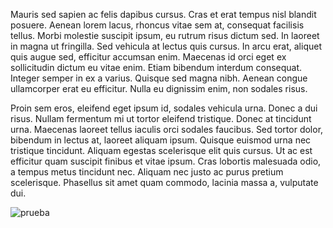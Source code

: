 Mauris sed sapien ac felis dapibus cursus. Cras et erat tempus nisl blandit posuere. Aenean lorem lacus, rhoncus vitae sem at, consequat facilisis tellus. Morbi molestie suscipit ipsum, eu rutrum risus dictum sed. In laoreet in magna ut fringilla. Sed vehicula at lectus quis cursus. In arcu erat, aliquet quis augue sed, efficitur accumsan enim. Maecenas id orci eget ex sollicitudin dictum eu vitae enim. Etiam bibendum interdum consequat. Integer semper in ex a varius. Quisque sed magna nibh. Aenean congue ullamcorper erat eu efficitur. Nulla eu dignissim enim, non sodales risus.

Proin sem eros, eleifend eget ipsum id, sodales vehicula urna. Donec a dui risus. Nullam fermentum mi ut tortor eleifend tristique. Donec at tincidunt urna. Maecenas laoreet tellus iaculis orci sodales faucibus. Sed tortor dolor, bibendum in lectus at, laoreet aliquam ipsum. Quisque euismod urna nec tristique tincidunt. Aliquam egestas scelerisque elit quis cursus. Ut ac est efficitur quam suscipit finibus et vitae ipsum. Cras lobortis malesuada odio, a tempus metus tincidunt nec. Aliquam nec justo ac purus pretium scelerisque. Phasellus sit amet quam commodo, lacinia massa a, vulputate dui.

![prueba](https://user-images.githubusercontent.com/110297/42118443-b7a5f1f0-7bc8-11e8-96ad-9cc5593715a6.jpg)

